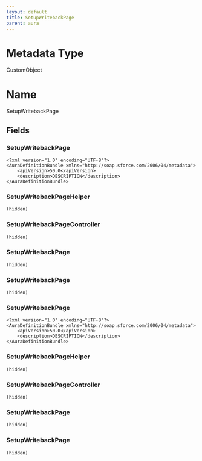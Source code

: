 ```yaml
---
layout: default
title: SetupWritebackPage
parent: aura
---
```

# Metadata Type
CustomObject

# Name
SetupWritebackPage
## Fields
### SetupWritebackPage

```
<?xml version="1.0" encoding="UTF-8"?>
<AuraDefinitionBundle xmlns="http://soap.sforce.com/2006/04/metadata">
    <apiVersion>50.0</apiVersion>
    <description>DESCRIPTION</description>
</AuraDefinitionBundle>
```
### SetupWritebackPageHelper

```
(hidden)
```
### SetupWritebackPageController

```
(hidden)
```
### SetupWritebackPage

```
(hidden)
```
### SetupWritebackPage

```
(hidden)
```
### SetupWritebackPage

```
<?xml version="1.0" encoding="UTF-8"?>
<AuraDefinitionBundle xmlns="http://soap.sforce.com/2006/04/metadata">
    <apiVersion>50.0</apiVersion>
    <description>DESCRIPTION</description>
</AuraDefinitionBundle>
```
### SetupWritebackPageHelper

```
(hidden)
```
### SetupWritebackPageController

```
(hidden)
```
### SetupWritebackPage

```
(hidden)
```
### SetupWritebackPage

```
(hidden)
```

